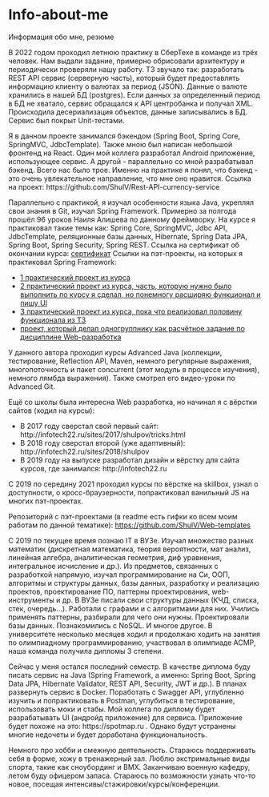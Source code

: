 # Info-about-me
Информация обо мне, резюме

<p>
В 2022 годом проходил летнюю практику в СберТехе в команде из трёх человек. Нам выдали задание, примерно обрисовали архитектуру и периодически проверяли нашу работу. ТЗ звучало так: разработать REST API сервис (серверную часть), который будет предоставлять информацию клиенту о валютах за период (JSON). Данные о валюте хранились в нашей БД (postgres). Если данных за определенный период в БД не хватало, сервис обращался к API центробанка и получал XML. Происходила десериализация объектов, данные записывались в БД.
Сервис был покрыт Unit-тестами. 
</p>
<p>
Я в данном проекте занимался бэкендом (Spring Boot, Spring Core, SpringMVC, JdbcTemplate). Также мною был написан небольшой фронтенд на React. Один мой коллега разработал Android приложение, использующее сервис. А другой - параллельно со мной разрабатывал бэкенд. Всего нас было трое. Именно на практике я понял, что бэкенд - это очень увлекательное направление, что мне оно нравится.
    Ссылка на проект: https://github.com/ShulV/Rest-API-currency-service
</p>   
<p>
Параллельно с практикой, я изучал особенности языка Java, укреплял свои знания в Git, изучал Spring Framework. Примерно за полгода прошёл 96 уроков Наиля Алишева по данному фреймворку. На курсе я практиковал такие темы как: Spring Core, SpringMVC, Jdbc API, JdbcTemplate, реляционные базы данных, Hibernate, Spring Data JPA, Spring Boot, Spring Security, Spring REST.
Ссылка на сертификат об окончании курса: <a href="https://github.com/ShulV/Info-about-me/blob/main/certificates/certificate__spring-course.pdf">сертификат</a>
Ссылки на пэт-проекты, на которых я практиковал Spring Framework:
<ul>
  <li>
  <a href="https://github.com/ShulV/CRUD-app-JDBC-Template">
  1 практический проект из курса
  </a>
  </li>
  <li>
    <a href="https://github.com/ShulV/Spring-Data-JPA-project">
    2 практический проект из курса, часть, которую нужно было выполнить по курсу я сделал, но понемногу расширяю функционал и пишу UI
    </a>
  </li>
  <li>
    <a href="https://github.com/ShulV/Sensor-and-rest-service">
    3 практический проект из курса, пока что  реализовал половину функционала из ТЗ
    </a>
  </li>
  <li>
    <a href="https://github.com/ShulV/Car-service-monolith">
    проект, который делал одногруппнику как расчётное задание по дисциплине Web-разработка
    </a>
  </li>
</ul>
</p>
    
<p>
У данного автора проходил курсы Advanced Java (коллекции, тестирование, Reflection API, Maven, немного регулярные выражения, многопоточность и пакет concurrent (этот модуль в процессе изучения), немного лямбда выражения). Также смотрел его видео-уроки по Advanced Git.
</p>

<p>
Ещё со школы была интересна Web разработка, но начинал я с вёрстки сайтов (ходил на курсы):
<ul>
<li>
В 2017 году сверстал свой первый сайт: http://infotech22.ru/sites/2017/shulpov/tricks.html
</li>
<li>
В 2018 году сверстал второй (уже адаптивный): http://infotech22.ru/sites/2018/shulpov
</li>
<li>
В 2019 году на выпуске разработал дизайн и вёрстку для сайта курсов, где занимался:
http://infotech22.ru
</li>
</ul>
</p>

<p>
С 2019 по середину 2021 проходил курсы по вёрстке на skillbox, узнал о доступности, о кросс-браузерности, попрактиковал ванильный JS на многих пэт-проектах.
    
Репозиторий с пэт-проектами (в readme есть гифки ко всем моим работам по данной тематике):
https://github.com/ShulV/Web-templates
</p>

<p>
С 2019 по текущее время познаю IT в ВУЗе. Изучал множество разных математик (дискретная математика, теория вероятности, мат анализ, линейная алгебра, аналитическая геометрия, диф уравнения, интегральное исчисление и  др.). Из предметов, связанных с разработкой напрямую, изучал программирование на Си, ООП, алгоритмы и структуры данных, базы данных, разработку и реализацию проектов, проектирование ПО, паттерны проектирования, web-инструменты и др.
В ВУЗе писали свои структуры данных (КЧД, списка, стек, очередь...). Работали с графами и с алгоритмами для них. Учились применять паттерны, разбирали для чего они нужны. Проектировали базы данных. Познакомились с NoSQL. И многое другое.
В университете несколько месяцев ходил и продолжаю ходить на занятия по олимпиадному программированию, участвовал в олимпиаде ACMP, наша команда получила дипломы 3 степени.
</p>

<p>
Сейчас у меня остался последний семестр. В качестве диплома буду писать сервис на Java (Spring Framework, а именно: Spring Boot, Spring Data JPA, Hibernate Validator, REST API, Security, JWT и др.). В планах развернуть сервис в Docker. Поработать с Swagger API, углубленно изучить и попрактиковать в Postman, углубиться в тестирование, использовать моки и стабы. Мой коллега по диплому будет разрабатывать UI (андройд приложение) для сервиса. Приложение будет похоже на это: https://spotmap.ru . Однако будут устранены многие недочеты и будет доработана функциональность.
</p>

<p>
Немного про хобби и смежную деятельность. Стараюсь поддерживать себя в форме, хожу в тренажерный зал. Люблю экстримальные виды спорта, такие как сноубординг и BMX. Заканчиваю военную кафедру, летом буду офицером запаса. Стараюсь по возможности узнать что-то новое, посещая интенсивы/стажировки/курсы/конференции.
</p>

